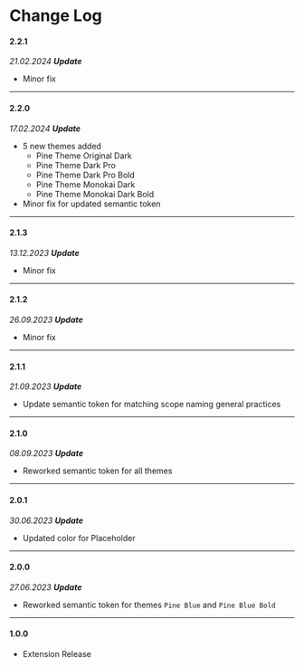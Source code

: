 # Change Log
#### **2.2.1**

*21.02.2024 **Update*** 
- Minor fix

---

#### **2.2.0**

*17.02.2024 **Update*** 
- 5 new themes added
  - Pine Theme Original Dark
  - Pine Theme Dark Pro
  - Pine Theme Dark Pro Bold
  - Pine Theme Monokai Dark
  - Pine Theme Monokai Dark Bold
- Minor fix for updated semantic token

---

#### **2.1.3**

*13.12.2023 **Update*** 
- Minor fix

---

#### **2.1.2**

*26.09.2023 **Update*** 
- Minor fix

---

#### **2.1.1**

*21.09.2023 **Update*** 
- Update semantic token for matching scope naming general practices

---

#### **2.1.0**

*08.09.2023 **Update*** 
- Reworked semantic token for all themes

---

#### **2.0.1**

*30.06.2023 **Update*** 
- Updated color for Placeholder

---

#### **2.0.0**

*27.06.2023 **Update*** 
- Reworked semantic token for themes `Pine Blue` and `Pine Blue Bold`

---

#### **1.0.0**
- Extension Release